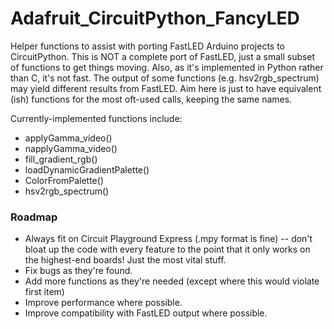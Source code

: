 # Adafruit_CircuitPython_FancyLED
Helper functions to assist with porting FastLED Arduino projects to CircuitPython. This is NOT a complete port of FastLED, just a small subset of functions to get things moving. Also, as it's implemented in Python rather than C, it's not fast. The output of some functions (e.g. hsv2rgb_spectrum) may yield different results from FastLED. Aim here is just to have equivalent (ish) functions for the most oft-used calls, keeping the same names.

Currently-implemented functions include:

  * applyGamma_video()
  * napplyGamma_video()
  * fill_gradient_rgb()
  * loadDynamicGradientPalette()
  * ColorFromPalette()
  * hsv2rgb_spectrum()

### Roadmap

  * Always fit on Circuit Playground Express (.mpy format is fine) -- don't bloat up the code with every feature to the point that it only works on the highest-end boards! Just the most vital stuff.
  * Fix bugs as they're found.
  * Add more functions as they're needed (except where this would violate first item)
  * Improve performance where possible.
  * Improve compatibility with FastLED output where possible.

